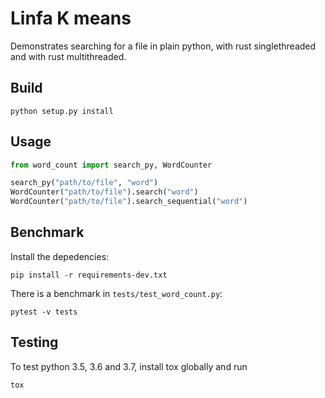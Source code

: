 # Linfa K means 

Demonstrates searching for a file in plain python, with rust singlethreaded and with rust multithreaded.

## Build

```shell
python setup.py install
```

## Usage

```python
from word_count import search_py, WordCounter

search_py("path/to/file", "word")
WordCounter("path/to/file").search("word")
WordCounter("path/to/file").search_sequential("word")
```

## Benchmark

Install the depedencies:

```shell
pip install -r requirements-dev.txt
```


There is a benchmark in `tests/test_word_count.py`:

```shell
pytest -v tests
```

## Testing

To test python 3.5, 3.6 and 3.7, install tox globally and run

```shell
tox
```
